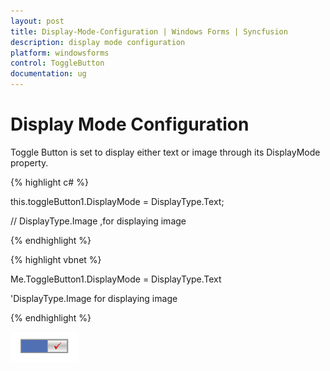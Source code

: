 ```yaml
---
layout: post
title: Display-Mode-Configuration | Windows Forms | Syncfusion
description: display mode configuration
platform: windowsforms
control: ToggleButton 
documentation: ug
---
```


# Display Mode Configuration

Toggle Button is set to display either text or image through its DisplayMode property.

{% highlight c# %}

this.toggleButton1.DisplayMode = DisplayType.Text;

// DisplayType.Image ,for displaying image

{% endhighlight %}


{% highlight vbnet %}

Me.ToggleButton1.DisplayMode = DisplayType.Text

'DisplayType.Image for displaying image


{% endhighlight %}


![](Display-Mode-Configuration_images/Display-Mode-Configuration_img1.png)



